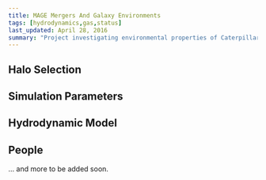 ```yaml
---
title: MAGE Mergers And Galaxy Environments
tags: [hydrodynamics,gas,status]
last_updated: April 28, 2016
summary: "Project investigating environmental properties of Caterpillar during merger events."
---
```


## Halo Selection

## Simulation Parameters

## Hydrodynamic Model

## People

... and more to be added soon.

